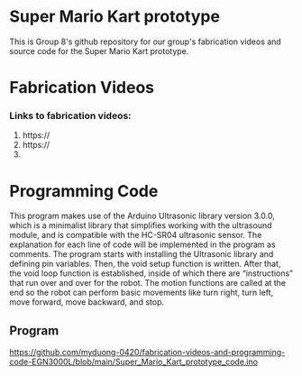 # Super Mario Kart prototype
This is Group 8's github repository for our group's fabrication videos and source code for the Super Mario Kart prototype.

# Fabrication Videos

### Links to fabrication videos:

1. https://
2. https://
3. 

# Programming Code
This program makes use of the Arduino Ultrasonic library version 3.0.0, which is a minimalist library that simplifies working with the ultrasound module, and is compatible with the HC-SR04 ultrasonic sensor. The explanation for each line of code will be implemented in the program as comments. The program starts with installing the Ultrasonic library and defining pin variables. Then, the void setup function is written. After that, the void loop function is established, inside of which there are “instructions” that run over and over for the robot. The motion functions are called at the end so the robot can perform basic movements like turn right, turn left, move forward, move backward, and stop.
## Program
https://github.com/myduong-0420/fabrication-videos-and-programming-code-EGN3000L/blob/main/Super_Mario_Kart_prototype_code.ino
